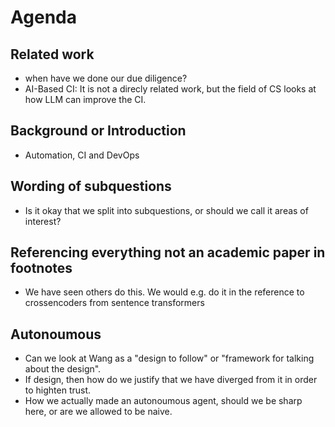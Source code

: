# Agenda
## Related work
 - when have we done our due diligence?
 - AI-Based CI: It is not a direcly related work, but the field of CS looks at how LLM can improve the CI.

## Background or Introduction
 - Automation, CI and DevOps

## Wording of subquestions
 - Is it okay that we split into subquestions, or should we call it areas of interest?

## Referencing everything not an academic paper in footnotes
 - We have seen others do this. We would e.g. do it in the reference to crossencoders from sentence transformers

## Autonoumous
 - Can we look at Wang as a "design to follow" or "framework for talking about the design".
 - If design, then how do we justify that we have diverged from it in order to highten trust.
 - How we actually made an autonoumous agent, should we be sharp here, or are we allowed to be naive.
